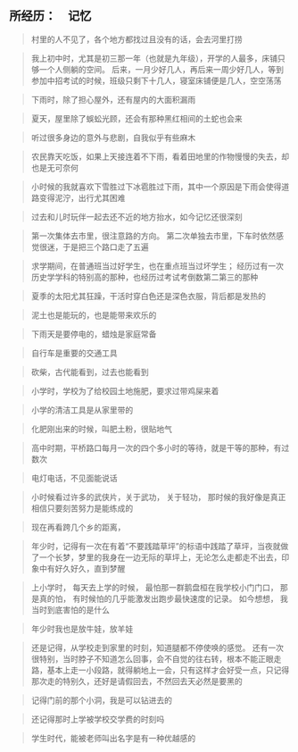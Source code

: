 ## 所经历：　记忆

> 村里的人不见了，各个地方都找过且没有的话，会去河里打捞

> 我上初中时，尤其是初三那一年（也就是九年级），开学的人最多，床铺只够一个人侧躺的空间。 后来，一月少好几人，再后来一周少好几人，等到参加中招考试的时候，班级只剩下十几人，寝室床铺便是几人，空空荡荡

> 下雨时，除了担心屋外，还有屋内的大面积漏雨

> 夏天，屋里除了蜈蚣光顾，还会有那种黑红相间的土蛇也会来

> 听过很多身边的意外与悲剧，自我似乎有些麻木

> 农民靠天吃饭，如果上天接连着不下雨，看着田地里的作物慢慢的失去，却也是无可奈何

> 小时候的我就喜欢下雪胜过下冰雹胜过下雨，其中一个原因是下雨会使得道路变得泥泞，出行尤其困难

> 过去和儿时玩伴一起去还不近的地方抬水，如今记忆还很深刻

> 第一次集体去市里，很注意路的方向。 第二次单独去市里，下车时依然感觉很迷，于是把三个路口走了五遍

> 求学期间，在普通班当过好学生，也在重点班当过坏学生；  经历过有一次历史学学科的特别高的那种，也经历过考试考倒数第二第三的那种

> 夏季的太阳尤其狂躁，干活时穿白色还是深色衣服，背后都是发热的

> 泥土也是能玩的，也是能带来欢乐的

> 下雨天是要停电的，蜡烛是家庭常备

> 自行车是重要的交通工具

> 砍柴，古代能看到，过去也能看到

> 小学时，学校为了给校园土地施肥，要求过带鸡屎来着

> 小学的清洁工具是从家里带的

> 化肥刚出来的时候，叫肥土粉，很贴地气

> 高中时期，平桥路口每月一次的四个多小时的等待，就是干等的那种，有过数次

> 电灯电话，不见面能说话

> 小时候看过许多的武侠片，关于武功， 关于轻功， 那时候的我好像是真正相信只要刻苦努力是能练成的

> 现在再看跨几个乡的距离，

> 年少时，记得有一次在有着“不要践踏草坪”的标语中践踏了草坪，当夜就做了一个长梦，梦里的我身在一边无际的草坪上，无论怎么走都走不出去，印象中有好久好久，直到梦醒

> 上小学时， 每天去上学的时候， 最怕那一群鹅盘桓在我学校小门门口， 那是真的怕， 有时候怕的几乎能激发出跑步最快速度的记录。 如今想想， 我当时到底害怕的是什么

> 年少时我也是放牛娃，放羊娃

> 还是记得，从学校走到家里的时刻，知道腿都不停使唤的感觉。 还有一次很特别，当时脖子不知道怎么回事，会不自觉的往右转，根本不能正眼走路，基本上走一小段路，就得躺地上一会，只有这样才会好受一点，只记得那次走的特别久，还好是请假回去，不然回去天必然是要黑的

> 记得门前的那个小洞，我是可以钻进去的

> 还记得那时上学被学校交学费的时刻吗

> 学生时代，能被老师叫出名字是有一种优越感的
 
